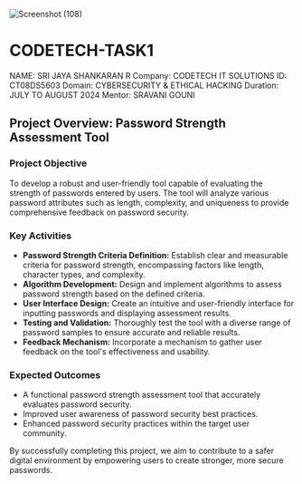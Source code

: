 ![Screenshot (108)](https://github.com/user-attachments/assets/f5900f09-a3da-4314-8bdf-acda962ed357)
# CODETECH-TASK1
NAME: SRI JAYA SHANKARAN R
Company: CODETECH IT SOLUTIONS 
ID: CT08DS5603
Domain: CYBERSECURITY & ETHICAL HACKING
Duration: JULY TO AUGUST 2024
Mentor: SRAVANI GOUNI

## Project Overview: Password Strength Assessment Tool

### Project Objective
To develop a robust and user-friendly tool capable of evaluating the strength of passwords entered by users. The tool will analyze various password attributes such as length, complexity, and uniqueness to provide comprehensive feedback on password security. 

### Key Activities
* **Password Strength Criteria Definition:** Establish clear and measurable criteria for password strength, encompassing factors like length, character types, and complexity.
* **Algorithm Development:** Design and implement algorithms to assess password strength based on the defined criteria.
* **User Interface Design:** Create an intuitive and user-friendly interface for inputting passwords and displaying assessment results.
* **Testing and Validation:** Thoroughly test the tool with a diverse range of password samples to ensure accurate and reliable results.
* **Feedback Mechanism:** Incorporate a mechanism to gather user feedback on the tool's effectiveness and usability.

### Expected Outcomes
* A functional password strength assessment tool that accurately evaluates password security.
* Improved user awareness of password security best practices.
* Enhanced password security practices within the target user community.

By successfully completing this project, we aim to contribute to a safer digital environment by empowering users to create stronger, more secure passwords. 
 

